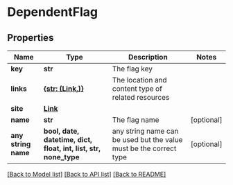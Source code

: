 # DependentFlag


## Properties
Name | Type | Description | Notes
------------ | ------------- | ------------- | -------------
**key** | **str** | The flag key | 
**links** | [**{str: (Link,)}**](Link.md) | The location and content type of related resources | 
**site** | [**Link**](Link.md) |  | 
**name** | **str** | The flag name | [optional] 
**any string name** | **bool, date, datetime, dict, float, int, list, str, none_type** | any string name can be used but the value must be the correct type | [optional]

[[Back to Model list]](../README.md#documentation-for-models) [[Back to API list]](../README.md#documentation-for-api-endpoints) [[Back to README]](../README.md)


